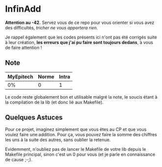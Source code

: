 # InfinAdd

**Attention au -42.** Servez vous de ce repo pour vous orienter si vous avez des difficultés, *tricher ne vous apportera rien.*

Je rappel également que les codes présents ici n'ont pas été corrigés suite à leur création, **les erreurs que j'ai pu faire sont toujours dedans**, à vous de faire attention !

## Note

| MyEpitech | Norme | Intra
|--|--|--|
| 0% | 0 | 1

Le code reste globalement bon et utilisable malgré la note, le soucis étant à la compilation de la lib (et donc lié aux Makefile).

## Quelques Astuces

Pour ce projet, imaginez simplement que vous êtes au CP et que vous voulez faire une addition.
Pour ça, vous pouvez faire la somme des chiffres les uns à la suite des autres, sans oublier la retenue.

Evidemment, n'oubliez pas de lancer le Makefile de votre lib depuis le Makefile principal, sinon c'est un 0 pour vous (et je parle en connaissance de cause ;-;).